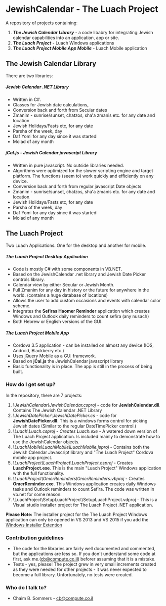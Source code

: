 # JewishCalendar - The Luach Project #

A repository of projects containing:

1.  ***The Jewish Calendar Library*** -  a code libabry for integrating Jewish calendar capabilities into an application, app or site.
2.  ***The Luach Project***  -  Luach Windows applications
3.  ***The Luach Project Mobile App Mobile***  - Luach Mobile application

## **The Jewish Calendar Library** ##

There are two libraries:

##### Jewish Calendar .NET Library ###

* Written in C#.
* Classes for Jewish date calculations,
* Conversion back and forth from Secular dates
* Zmanim - sunrise/sunset, chatzos, sha'a zmanis etc. for any date and location.
* Jewish Holidays/Fasts etc, for any date
* Parsha of the week, day
* Daf Yomi for any day since it was started
* Molad of any month

##### jCal.js - Jewish Calendar javascript Library ###

* Written in pure javascript. No outside libraries needed.
* Algorithms were optimized for the slower scripting engine and target platform.
  The functions (seem to) work quickly and efficiently on any device.
* Conversion back and forth from regular javascript Date objects
* Zmanim - sunrise/sunset, chatzos, sha'a zmanis etc. for any date and location.
* Jewish Holidays/Fasts etc, for any date
* Parsha of the week, day
* Daf Yomi for any day since it was started
* Molad of any month

## **The Luach Project** ##

Two Luach Applications. One for the desktop and  another for mobile.

##### The Luach Project Desktop Application ###

* Code is mostly C# with some components in VB.NET.
* Based on the JewishCalendar .net library and Jewish Date Picker controls library.
* Calendar view by either Secular or Jewish Month.
* Full Zmanim for any day in history or the future for anywhere in the world. (contains a huge database of locations)
* Allows the user to add custom occasions and events with calendar color scheme.
* Integrates the **Sefiras Haomer Reminder** application which creates Windows and Outlook daily reminders to count sefira (any nusach)
* Both Hebrew or English versions of the GUI.

##### The Luach Project Mobile App ###

* Cordova 3.5 application - can be installed on almost any device (IOS, Android, Blackberry etc.)
* Uses jQuery Mobile as a GUI framework.
* Based on **jCal.js** the JewishCalendar javascript library
* Basic functionality is in place. The app is still in the process of being built.

### How do I get set up? ###

In the repository, there are 7 projects:

1. *\JewishCalendar\JewishCalendar.csproj* - code for **JewishCalendar.dll**. Contains  The Jewish Calendar .NET Library
2. *\JewishDatePicker\JewishDatePicker.cs* - code for **JewishDatePicker.dll**. This is a windows forms control for picking Jewish dates (Similar to the regular DateTimePicker control.)
3. *\Luach\Luach.csproj - Creates Luach.exe* - A watered down version of The Luach Project application. Is included mainly to demonstrate how to use the JewishCalendar objects.
4. *\LuachMobile\LuachMobile\LuachMobile.jsproj* - Contains both the Jewish Calendar Javascript library and "The Luach Project" Cordova mobile app project.
5. *\LuachProject\LuachProject\LuachProject.csproj* - Creates **LuachProject.exe**. This is the main "Luach Project" Windows application with the full functionality.
6. *\LuachProject\OmerReminders\OmerReminders.vbproj* - Creates **OmerReminder.exe**. This Windows application creates daily Windows tasks and Outlook reminders to count Sefira. The code was written in vb.net for some reason.
7. \LuachProject\SetupLuachProject\SetupLuachProject.vdproj - This is a Visual studio installer project for The Luach Project .NET application.

**Please Note:**
The installer project for the The Luach Project Windows application can only be opened in VS 2013 and VS 2015 if you add the [Windows Installer Extention](https://visualstudiogallery.msdn.microsoft.com/f1cc3f3e-c300-40a7-8797-c509fb8933b9)

### Contribution guidelines ###

* The code for the libraries are fairly well documented and commented, but the applications are less so. If you don't understand some code at first, ask me.(cb@compute.co.il) beforer assuming that it is a mistake.
* Tests - yes, please! The project grew in very small increments created as they were needed for other projects - it was never expected to become a full library. Unfortunately, no tests were created.

### Who do I talk to? ###

* Chaim B. Sommers - cb@compute.co.il